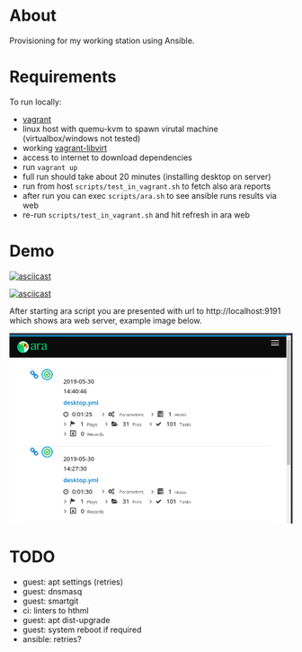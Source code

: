 # About

Provisioning for my working station using Ansible.

# Requirements

To run locally:
* [vagrant](https://www.vagrantup.com/)
* linux host with quemu-kvm to spawn virutal machine (virtualbox/windows not tested)
* working [vagrant-libvirt](https://github.com/vagrant-libvirt/vagrant-libvirt)
* access to internet to download dependencies
* run `vagrant up`
* full run should take about 20 minutes (installing desktop on server)
* run from host `scripts/test_in_vagrant.sh` to fetch also ara reports
* after run you can exec `scripts/ara.sh` to see ansible runs results via web
* re-run `scripts/test_in_vagrant.sh` and hit refresh in ara web

# Demo

[![asciicast](https://asciinema.org/a/249319.svg)](https://asciinema.org/a/249319)

[![asciicast](https://asciinema.org/a/249326.svg)](https://asciinema.org/a/249326)

After starting ara script you are presented with url to http://localhost:9191
which shows ara web server, example image below.

![ara web preview](ara.png "ARA web preview example")


# TODO
* guest: apt settings (retries)
* guest: dnsmasq
* guest: smartgit
* ci: linters to hthml
* guest: apt dist-upgrade
* guest: system reboot if required
* ansible: retries?
